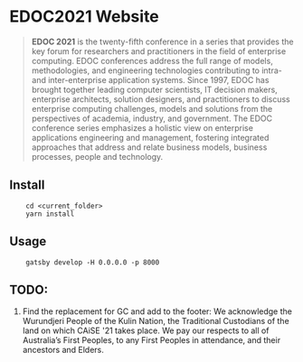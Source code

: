 # EDOC2021 Website

> **EDOC 2021** is the twenty-fifth conference in a series that provides the key forum for researchers and practitioners in the field of enterprise computing. EDOC conferences address the full range of models, methodologies, and engineering technologies contributing to intra- and inter-enterprise application systems. Since 1997, EDOC has brought together leading computer scientists, IT decision makers, enterprise architects, solution designers, and practitioners to discuss enterprise computing challenges, models and solutions from the perspectives of academia, industry, and government. The EDOC conference series emphasizes a holistic view on enterprise applications engineering and management, fostering integrated approaches that address and relate business models, business processes, people and technology.

## Install

```
    cd <current_folder>
    yarn install
```

## Usage

```
    gatsby develop -H 0.0.0.0 -p 8000
```

## TODO:
1. Find the replacement for GC and add to the footer:
    We acknowledge the Wurundjeri People of the Kulin Nation, the Traditional Custodians of the land on which CAiSE '21 takes place.
    We pay our respects to all of Australia’s First Peoples, to any First Peoples in attendance, and their ancestors and Elders.
